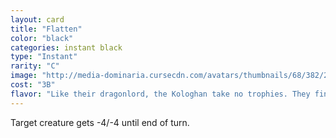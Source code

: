 ```yaml
---
layout: card
title: "Flatten"
color: "black"
categories: instant black
type: "Instant"
rarity: "C"
image: "http://media-dominaria.cursecdn.com/avatars/thumbnails/68/382/200/283/635618465881747329.png"
cost: "3B"
flavor: "Like their dragonlord, the Kologhan take no trophies. They find true fulfillment only in the battle itself, in clash of steel and thunder of hooves."
---
```


Target creature gets -4/-4 until end of turn.
